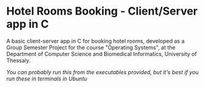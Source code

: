 # Hotel Rooms Booking - Client/Server app in C
A basic client-server app in C for booking hotel rooms, developed as a Group Semester Project for the course "Operating Systems", at the Department of Computer Science and Biomedical Informatics, University of Thessaly.


*You can probably run this from the executables provided, but it's best if you run these in terminals in Ubuntu*
